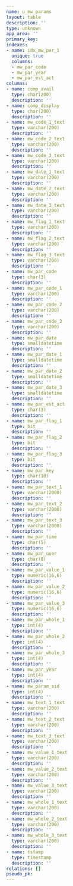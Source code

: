 ```yaml
---
name: u_mw_params
layout: table
description: ''
type: unknown
app_area: ''
primary_key: 
indexes:
- name: idx_mw_par_1
  unique: true
  columns:
  - mw_par_code
  - mw_par_year
  - mw_par_est_act
columns:
- name: comp_avail
  type: char(200)
  description: ''
- name: comp_display
  type: char(200)
  description: ''
- name: mw_code_1_text
  type: varchar(200)
  description: ''
- name: mw_code_2_text
  type: varchar(200)
  description: ''
- name: mw_code_3_text
  type: varchar(200)
  description: ''
- name: mw_date_1_text
  type: varchar(200)
  description: ''
- name: mw_date_2_text
  type: varchar(200)
  description: ''
- name: mw_date_3_text
  type: varchar(200)
  description: ''
- name: mw_flag_1_text
  type: varchar(200)
  description: ''
- name: mw_flag_2_text
  type: varchar(200)
  description: ''
- name: mw_flag_3_text
  type: varchar(200)
  description: ''
- name: mw_par_code
  type: char(3)
  description: ''
- name: mw_par_code_1
  type: varchar(200)
  description: ''
- name: mw_par_code_2
  type: varchar(200)
  description: ''
- name: mw_par_code_3
  type: varchar(200)
  description: ''
- name: mw_par_date
  type: smalldatetime
  description: ''
- name: mw_par_date_1
  type: smalldatetime
  description: ''
- name: mw_par_date_2
  type: smalldatetime
  description: ''
- name: mw_par_date_3
  type: smalldatetime
  description: ''
- name: mw_par_est_act
  type: char(3)
  description: ''
- name: mw_par_flag_1
  type: bit
  description: ''
- name: mw_par_flag_2
  type: bit
  description: ''
- name: mw_par_flag_3
  type: bit
  description: ''
- name: mw_par_key
  type: char(10)
  description: ''
- name: mw_par_text_1
  type: varchar(2000)
  description: ''
- name: mw_par_text_2
  type: varchar(2000)
  description: ''
- name: mw_par_text_3
  type: varchar(2000)
  description: ''
- name: mw_par_time
  type: char(5)
  description: ''
- name: mw_par_user
  type: char(8)
  description: ''
- name: mw_par_value_1
  type: numeric(16,6)
  description: ''
- name: mw_par_value_2
  type: numeric(16,6)
  description: ''
- name: mw_par_value_3
  type: numeric(16,6)
  description: ''
- name: mw_par_whole_1
  type: int(4)
  description: ''
- name: mw_par_whole_2
  type: int(4)
  description: ''
- name: mw_par_whole_3
  type: int(4)
  description: ''
- name: mw_par_year
  type: int(4)
  description: ''
- name: mw_param_sid
  type: int(4)
  description: ''
- name: mw_text_1_text
  type: varchar(200)
  description: ''
- name: mw_text_2_text
  type: varchar(200)
  description: ''
- name: mw_text_3_text
  type: varchar(200)
  description: ''
- name: mw_value_1_text
  type: varchar(200)
  description: ''
- name: mw_value_2_text
  type: varchar(200)
  description: ''
- name: mw_value_3_text
  type: varchar(200)
  description: ''
- name: mw_whole_1_text
  type: varchar(200)
  description: ''
- name: mw_whole_2_text
  type: varchar(200)
  description: ''
- name: mw_whole_3_text
  type: varchar(200)
  description: ''
- name: tstamp
  type: timestamp
  description: ''
relations: []
pseudo_pk: 
---
```


